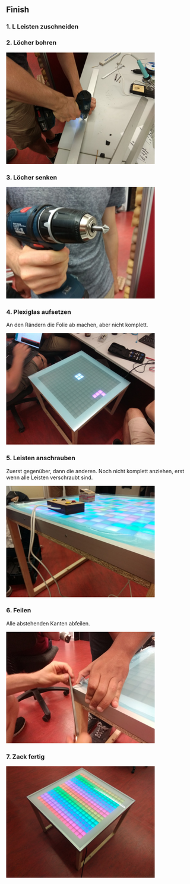 ## Finish

### 1. L Leisten zuschneiden

### 2. Löcher bohren

<img src="Bohren.jpg" height="300">

### 3. Löcher senken

<img src="Senken.jpg" height="300">

### 4. Plexiglas aufsetzen
An den Rändern die Folie ab machen, aber nicht komplett.

<img src="Platte.jpg" height="300">

### 5. Leisten anschrauben
Zuerst gegenüber, dann die anderen.
Noch nicht komplett anziehen, erst wenn alle Leisten verschraubt sind.

<img src="Leisten.jpg" height="300">

### 6. Feilen
Alle abstehenden Kanten abfeilen.

<img src="Feilen.jpg" height="300">

### 7. Zack fertig

<img src="Finish.jpg" height="300">
